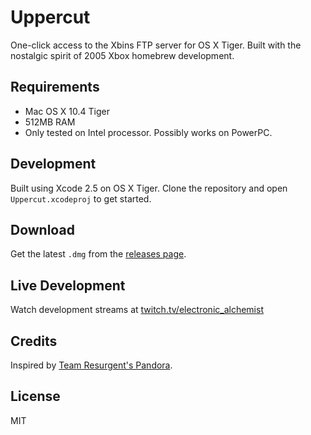 # Uppercut

One-click access to the Xbins FTP server for OS X Tiger. Built with the nostalgic spirit of 2005 Xbox homebrew development.

## Requirements

* Mac OS X 10.4 Tiger
* 512MB RAM
* Only tested on Intel processor. Possibly works on PowerPC.

## Development

Built using Xcode 2.5 on OS X Tiger. Clone the repository and open `Uppercut.xcodeproj` to get started.

## Download

Get the latest `.dmg` from the [releases page](https://github.com/chadkeck/Uppercut/releases).

## Live Development

Watch development streams at [twitch.tv/electronic_alchemist](https://www.twitch.tv/electronic_alchemist)

## Credits

Inspired by [Team Resurgent's Pandora](https://github.com/Team-Resurgent/Pandora).

## License

MIT
